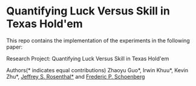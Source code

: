 # Quantifying Luck Versus Skill in Texas Hold'em

This repo contains the implementation of the experiments in the following paper:

Research Project: Quantifying Luck Versus Skill in Texas Hold'em

Authors(* indicates equal contributions)
Zhaoyu Guo*,
Irwin Khuu*,
Kevin Zhu*,
[Jeffrey S. Rosenthal*](http://probability.ca/jeff/) and
[Frederic P. Schoenberg](http://www.stat.ucla.edu/~frederic/)
